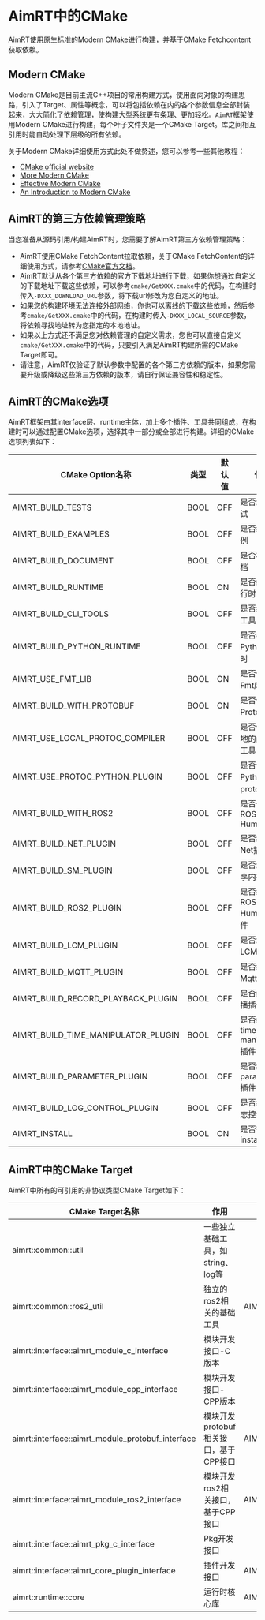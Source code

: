 
# AimRT中的CMake


AimRT使用原生标准的Modern CMake进行构建，并基于CMake Fetchcontent获取依赖。

## Modern CMake
Modern CMake是目前主流C++项目的常用构建方式，使用面向对象的构建思路，引入了Target、属性等概念，可以将包括依赖在内的各个参数信息全部封装起来，大大简化了依赖管理，使构建大型系统更有条理、更加轻松。`AimRT`框架使用Modern CMake进行构建，每个叶子文件夹是一个CMake Target。库之间相互引用时能自动处理下层级的所有依赖。

关于Modern CMake详细使用方式此处不做赘述，您可以参考一些其他教程：
- [CMake official website](https://cmake.org/cmake/help/latest/command/add_library.html)
- [More Modern CMake](https://hsf-training.github.io/hsf-training-cmake-webpage/aio/index.html)
- [Effective Modern CMake](https://gist.github.com/mbinna/c61dbb39bca0e4fb7d1f73b0d66a4fd1)
- [An Introduction to Modern CMake](https://cliutils.gitlab.io/modern-cmake/)

## AimRT的第三方依赖管理策略
当您准备从源码引用/构建AimRT时，您需要了解AimRT第三方依赖管理策略：
- AimRT使用CMake FetchContent拉取依赖，关于CMake FetchContent的详细使用方式，请参考[CMake官方文档](https://cmake.org/cmake/help/latest/module/FetchContent.html)。
- AimRT默认从各个第三方依赖的官方下载地址进行下载，如果你想通过自定义的下载地址下载这些依赖，可以参考`cmake/GetXXX.cmake`中的代码，在构建时传入`-DXXX_DOWNLOAD_URL`参数，将下载url修改为您自定义的地址。
- 如果您的构建环境无法连接外部网络，你也可以离线的下载这些依赖，然后参考`cmake/GetXXX.cmake`中的代码，在构建时传入`-DXXX_LOCAL_SOURCE`参数，将依赖寻找地址转为您指定的本地地址。
- 如果以上方式还不满足您对依赖管理的自定义需求，您也可以直接自定义`cmake/GetXXX.cmake`中的代码，只要引入满足AimRT构建所需的CMake Target即可。
- 请注意，AimRT仅验证了默认参数中配置的各个第三方依赖的版本，如果您需要升级或降级这些第三方依赖的版本，请自行保证兼容性和稳定性。

## AimRT的CMake选项
AimRT框架由其interface层、runtime主体，加上多个插件、工具共同组成，在构建时可以通过配置CMake选项，选择其中一部分或全部进行构建。详细的CMake选项列表如下：

|  CMake Option名称                     | 类型  | 默认值 | 作用 |
|  ----                                 | ----  | ----  | ----  |
|  AIMRT_BUILD_TESTS                    | BOOL  | OFF   | 是否编译测试  |
|  AIMRT_BUILD_EXAMPLES                 | BOOL  | OFF   | 是否编译示例  |
|  AIMRT_BUILD_DOCUMENT                 | BOOL  | OFF   | 是否构建文档  |
|  AIMRT_BUILD_RUNTIME                  | BOOL  | ON    | 是否编译运行时  |
|  AIMRT_BUILD_CLI_TOOLS                | BOOL  | OFF   | 是否编译cli工具  |
|  AIMRT_BUILD_PYTHON_RUNTIME           | BOOL  | OFF   | 是否编译Python运行时  |
|  AIMRT_USE_FMT_LIB                    | BOOL  | ON    | 是否使用Fmt库  |
|  AIMRT_BUILD_WITH_PROTOBUF            | BOOL  | ON    | 是否使用Protobuf库  |
|  AIMRT_USE_LOCAL_PROTOC_COMPILER      | BOOL  | OFF   | 是否使用本地的protoc工具  |
|  AIMRT_USE_PROTOC_PYTHON_PLUGIN       | BOOL  | OFF   | 是否使用Python版本protoc插件  |
|  AIMRT_BUILD_WITH_ROS2                | BOOL  | OFF   | 是否使用ROS2 Humble  |
|  AIMRT_BUILD_NET_PLUGIN               | BOOL  | OFF   | 是否编译Net插件  |
|  AIMRT_BUILD_SM_PLUGIN                | BOOL  | OFF   | 是否编译共享内存插件 |
|  AIMRT_BUILD_ROS2_PLUGIN              | BOOL  | OFF   | 是否编译ROS2 Humble插件  |
|  AIMRT_BUILD_LCM_PLUGIN               | BOOL  | OFF   | 是否编译LCM插件  |
|  AIMRT_BUILD_MQTT_PLUGIN              | BOOL  | OFF   | 是否编译Mqtt插件  |
|  AIMRT_BUILD_RECORD_PLAYBACK_PLUGIN   | BOOL  | OFF   | 是否编译录播插件  |
|  AIMRT_BUILD_TIME_MANIPULATOR_PLUGIN  | BOOL  | OFF   | 是否编译time manipulator插件  |
|  AIMRT_BUILD_PARAMETER_PLUGIN         | BOOL  | OFF   | 是否编译parameter插件  |
|  AIMRT_BUILD_LOG_CONTROL_PLUGIN       | BOOL  | OFF   | 是否编译日志控制插件  |
|  AIMRT_INSTALL                        | BOOL  | ON    | 是否需要install aimrt |


## AimRT中的CMake Target
AimRT中所有的可引用的非协议类型CMake Target如下：

|  CMake Target名称                                 | 作用  | 需要开启的宏 |
|  ----                                             | ----  | ----  |
| aimrt::common::util                               | 一些独立基础工具，如string、log等 |  |
| aimrt::common::ros2_util                          | 独立的ros2相关的基础工具 | AIMRT_BUILD_WITH_ROS2  |
| aimrt::interface::aimrt_module_c_interface        | 模块开发接口-C版本 |   |
| aimrt::interface::aimrt_module_cpp_interface      | 模块开发接口-CPP版本 |   |
| aimrt::interface::aimrt_module_protobuf_interface | 模块开发protobuf相关接口，基于CPP接口 | AIMRT_BUILD_WITH_PROTOBUF  |
| aimrt::interface::aimrt_module_ros2_interface     | 模块开发ros2相关接口，基于CPP接口 | AIMRT_BUILD_WITH_ROS2  |
| aimrt::interface::aimrt_pkg_c_interface           | Pkg开发接口 |   |
| aimrt::interface::aimrt_core_plugin_interface     | 插件开发接口 | AIMRT_BUILD_RUNTIME  |
| aimrt::runtime::core                              | 运行时核心库 | AIMRT_BUILD_RUNTIME  |


